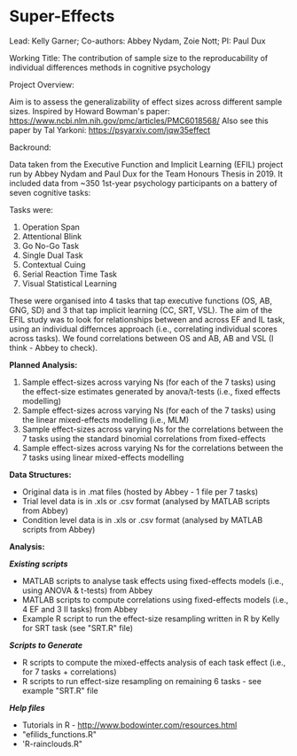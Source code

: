# Super-Effects

Lead: Kelly Garner; Co-authors: Abbey Nydam, Zoie Nott; PI: Paul Dux <p>
Working Title: The contribution of sample size to the reproducability of individual differences methods in cognitive psychology 

Project Overview:

Aim is to assess the generalizability of effect sizes across different sample sizes. Inspired by Howard Bowman's paper: https://www.ncbi.nlm.nih.gov/pmc/articles/PMC6018568/ Also see this paper by Tal Yarkoni: https://psyarxiv.com/jqw35effect 

Backround: 

Data taken from the Executive Function and Implicit Learning (EFIL) project run by Abbey Nydam and Paul Dux for the Team Honours Thesis in 2019.
It included data from ~350 1st-year psychology participants on a battery of seven cognitive tasks: 

Tasks were:
1. Operation Span
2. Attentional Blink
3. Go No-Go Task
4. Single Dual Task
5. Contextual Cuing
6. Serial Reaction Time Task
7. Visual Statistical Learning

These were organised into 4 tasks that tap executive functions (OS, AB, GNG, SD) and 3 that tap implicit learning (CC, SRT, VSL). The aim of the EFIL study was to look for relationships between and across EF and IL task, using an individual differnces approach (i.e., correlating individual scores across tasks). We found correlations between OS and AB, AB and VSL (I think - Abbey to check).

<b>Planned Analysis:</b>

1) Sample effect-sizes across varying Ns (for each of the 7 tasks) using the effect-size estimates generated by anova/t-tests (i.e., fixed effects modelling)
2) Sample effect-sizes across varying Ns (for each of the 7 tasks) using the linear mixed-effects modelling (i.e., MLM) 
3) Sample effect-sizes across varying Ns for the correlations between the 7 tasks using the standard binomial correlations from fixed-effects
4) Sample effect-sizes across varying Ns for the correlations between the 7 tasks using linear mixed-effects modelling

<b>Data Structures:</b>

- Original data is in .mat files (hosted by Abbey - 1 file per 7 tasks)
- Trial level data is in .xls or .csv format (analysed by MATLAB scripts from Abbey)
- Condition level data is in .xls or .csv format  (analysed by MATLAB scripts from Abbey)

<b>Analysis:</b>

<b>*Existing scripts* </b>

- MATLAB scripts to analyse task effects using fixed-effects models (i.e., using ANOVA & t-tests) from Abbey
- MATLAB scripts to compute correlations using fixed-effects models (i.e., 4 EF and 3 Il tasks) from Abbey
- Example R script to run the effect-size resampling written in R by Kelly for SRT task (see "SRT.R" file)

<b> *Scripts to Generate* </b>

- R scripts to compute the mixed-effects analysis of each task effect (i.e., for 7 tasks + correlations)
- R scripts to run effect-size resampling on remaining 6 tasks - see example "SRT.R" file

<b> *Help files* </b>
  
  - Tutorials in R - http://www.bodowinter.com/resources.html
  - "efilids_functions.R"
  - 'R-rainclouds.R"

